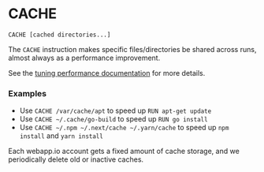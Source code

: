 # CACHE 

`CACHE [cached directories...]`

The `CACHE` instruction makes specific files/directories be shared across runs, almost always as a performance improvement.

See the [tuning performance documentation](/docs/tuning-performance) for more details.

### Examples

- Use `CACHE /var/cache/apt` to speed up `RUN apt-get update`
- Use `CACHE ~/.cache/go-build` to speed up `RUN go install`
- Use `CACHE ~/.npm ~/.next/cache ~/.yarn/cache` to speed up `npm install` and `yarn install`

Each webapp.io account gets a fixed amount of cache storage, and we periodically delete old or inactive caches.


<br />